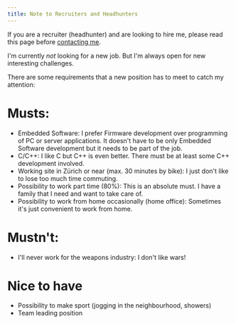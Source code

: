 ```yaml
---
title: Note to Recruiters and Headhunters
---
```

If you are a recruiter (headhunter) and are looking to hire me, please read this page before [contacting me](/contact).

I'm currently *not* looking for a new job. But I'm always open for new interesting challenges.


There are some requirements that a new position has to meet to catch my attention:


# Musts:

- Embedded Software: I prefer Firmware development over programming of PC or server applications. It doesn't have to be only Embedded Software development but it needs to be part of the job.
- C/C++: I like C but C++ is even better. There must be at least some C++ development involved.
- Working site in Zürich or near (max. 30 minutes by bike): I just don't like to lose too much time commuting.
- Possibility to work part time (80%): This is an absolute must. I have a family that I need and want to take care of.
- Possibility to work from home occasionally (home office): Sometimes it's just convenient to work from home.


# Mustn't:

<!-- - no .NET (C#, Visual Basic, F#): I just don't like it! I won't take any job that contains .NET development! -->
<!-- - no Windows centric development: It's just not as nice and powerful as UNIX/Linux and it lacks a lot of important tools. -->
- I'll never work for the weapons industry: I don't like wars!


# Nice to have

- Possibility to make sport (jogging in the neighbourhood, showers)
- Team leading position


<!-- https://wuputah.com/2010/08/07/a-note-to-recruiters-->
